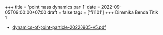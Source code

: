+++
title = 'point mass dynamics part 1'
date = 2022-09-05T09:00:00+07:00
draft = false
tags = ['fi1101']
+++
Dinamika Benda Titik 1
<!--more-->

+ [dynamics-of-point-particle-20220905-v5.pdf](https://zenodo.org/doi/10.5281/zenodo.7048970)
